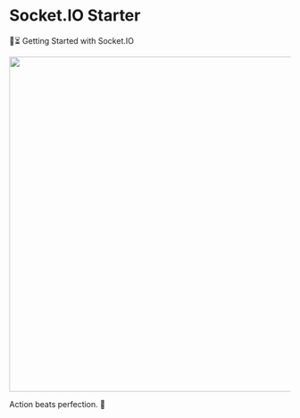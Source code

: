 # Socket.IO Starter

🚀⏳ Getting Started with Socket.IO

<p align="center">
  <img src="https://miro.medium.com/max/1022/0*xAADmPJN52Yy6XJV.jpg" width="600"/>
</p>

<!-- INSPIRATIONAL_QUOTE_START -->
Action beats perfection.
🐶
<!-- INSPIRATIONAL_QUOTE_END -->
